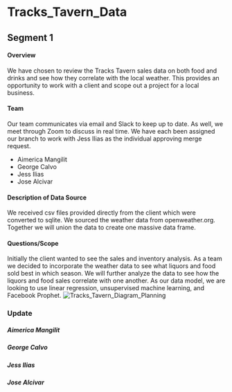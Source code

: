 # Tracks_Tavern_Data

## Segment 1
#### Overview
We have chosen to review the Tracks Tavern sales data on both food and drinks and see how they correlate with the local weather. This provides an opportunity to work with a client and scope out a project for a local business.

#### Team
Our team communicates via email and Slack to keep up to date. As well, we meet through Zoom to discuss in real time. We have each been assigned our branch to work with Jess Ilias as the individual approving merge request.
- Aimerica Mangilit
- George Calvo
- Jess Ilias
- Jose Alcivar

#### Description of Data Source
We received csv files provided directly from the client which were converted to sqlite. We sourced the weather data from openweather.org. Together we will union the data to create one massive data frame.
#### Questions/Scope
Initially the client wanted to see the sales and inventory analysis. As a team we decided to incorporate the weather data to see what liquors and food sold best in which season. We will further analyze the data to see how the liquors and food sales correlate with one another. As our data model, we are looking to use linear regression, unsupervised machine learning, and Facebook Prophet. 
![Tracks_Tavern_Diagram_Planning](https://user-images.githubusercontent.com/82242081/135001252-b133bcc2-9ec4-41a1-9e37-b50111f4eab9.jpeg)
### Update
##### Aimerica Mangilit
##### George Calvo
##### Jess Ilias
##### Jose Alcivar
